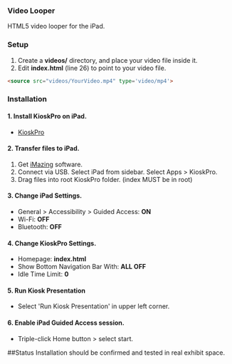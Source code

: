 ### Video Looper
HTML5 video looper for the iPad.

### Setup
1. Create a **videos/** directory, and place your video file inside it.
2. Edit **index.html** (line 26) to point to your video file.
```html
<source src="videos/YourVideo.mp4" type='video/mp4'>
```


### Installation
#### 1. Install KioskPro on iPad.

* [KioskPro](http://www.kioskproapp.com/)

#### 2. Transfer files to iPad.

1. Get [iMazing](http://imazing.com/) software.
2. Connect via USB. Select iPad from sidebar. Select Apps > KioskPro.
3. Drag files into root KioskPro folder. (index MUST be in root)


#### 3. Change iPad Settings.
* General > Accessibility > Guided Access: **ON**
* Wi-Fi: **OFF**
* Bluetooth: **OFF**


#### 4. Change KioskPro Settings.
* Homepage: **index.html**
* Show Bottom Navigation Bar With: **ALL OFF**
* Idle Time Limit: **0**


#### 5. Run Kiosk Presentation
* Select 'Run Kiosk Presentation' in upper left corner.

#### 6. Enable iPad Guided Access session.
* Triple-click Home button > select start.

##Status
Installation should be confirmed and tested in real exhibit space.